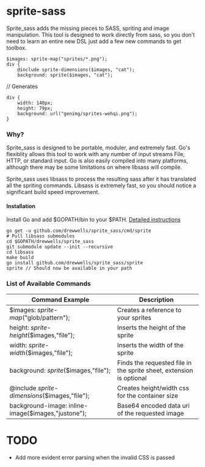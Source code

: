 sprite-sass
===========

Sprite_sass adds the missing pieces to SASS, spriting and image manipulation.  This tool is designed to work directly from sass, so you don't need to learn an entire new DSL just add a few new commands to get toolbox.

```
$images: sprite-map("sprites/*.png");
div {
	@include sprite-dimensions($images, "cat");
	background: sprite($images, "cat");
```
// Generates
```
div {
	width: 140px;
	height: 79px;
	background: url("genimg/sprites-wehqi.png");
}
```
### Why?
Sprite_sass is designed to be portable, moduler, and extremely fast.  Go's flexiblity allows this tool to work with any number of input streams File, HTTP, or standard input.  Go is also easily compiled into many platforms, although there may be some limitations on where libsass will compile.

Sprite_sass uses libsass to process the resulting sass after it has translated all the spriting commands.  Libsass is extremely fast, so you should notice a significant build speed improvement.

#### Installation
Install Go and add $GOPATH/bin to your $PATH. [Detailed instructions](https://golang.org/doc/install)

```
go get -u github.com/drewwells/sprite_sass/cmd/sprite
# Pull libsass submodules
cd $GOPATH/drewwells/sprite_sass
git submodule update --init --recursive
cd libsass
make build
go install github.com/drewwells/sprite_sass/sprite
sprite // Should now be available in your path
```

### List of Available Commands
|Command Example|Description|
|-------------------------------------------------------------------|-------------------------------------------------|
|$images: *sprite-map*("glob/pattern");|Creates a reference to your sprites|
|height: *sprite-height*($images,"file");|Inserts the height of the sprite|
|width: *sprite-width*($images,"file");|Inserts the width of the sprite|
|background: *sprite*($images,"file");|Finds the requested file in the sprite sheet, extension is optional|
|@include *sprite-dimensions*($images,"file");|Creates height/width css for the container size|
|background-image: inline-image($images,"justone");|Base64 encoded data uri of the requested image|

TODO
====
* Add more evident error parsing when the invalid CSS is passed
